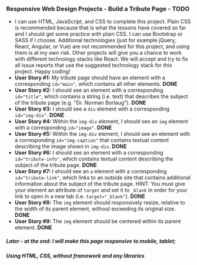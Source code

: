 ### Responsive Web Design Projects - Build a Tribute Page - TODO

* I can use HTML, JavaScript, and CSS to complete this project. Plain CSS is recommended because that is what the lessons have covered so far and I should get some practice with plain CSS. I can use Bootstrap or SASS if I choose. Additional technologies (just for example jQuery, React, Angular, or Vue) are not recommended for this project, and using them is at my own risk. Other projects will give you a chance to work with different technology stacks like React. We will accept and try to fix all issue reports that use the suggested technology stack for this project. Happy coding!
* **User Story #1:** My tribute page should have an element with a corresponding `id="main"`, which contains all other elements. __DONE__
* **User Story #2:** I should see an element with a corresponding `id="title"`, which contains a string (i.e. text) that describes the subject of the tribute page (e.g. "Dr. Norman Borlaug"). __DONE__
* **User Story #3:** I should see a `div` element with a corresponding `id="img-div"`. __DONE__
* **User Story #4:** Within the `img-div` element, I should see an `img` element with a corresponding `id="image"`. __DONE__
* **User Story #5:** Within the `img-div` element, I should see an element with a corresponding `id="img-caption"` that contains textual content describing the image shown in `img-div`. __DONE__
* **User Story #6:** I should see an element with a corresponding `id="tribute-info"`, which contains textual content describing the subject of the tribute page. __DONE__
* **User Story #7:** I should see an `a` element with a corresponding `id="tribute-link"`, which links to an outside site that contains additional information about the subject of the tribute page. HINT: You must give your element an attribute of `target` and set it to `_blank` in order for your link to open in a new tab (i.e. `target="_blank"`). __DONE__
* **User Story #8:** The `img` element should responsively resize, relative to the width of its parent element, without exceeding its original size. __DONE__
* **User Story #9:** The `img` element should be centered within its parent element. __DONE__

##### Later - at the end: I will make this page responsive to mobile, tablet;
##### Using HTML, CSS, without framework and any libraries
